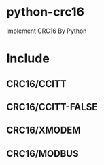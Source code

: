 # python-crc16

Implement CRC16 By Python

# Include
## CRC16/CCITT
## CRC16/CCITT-FALSE
## CRC16/XMODEM
## CRC16/MODBUS
